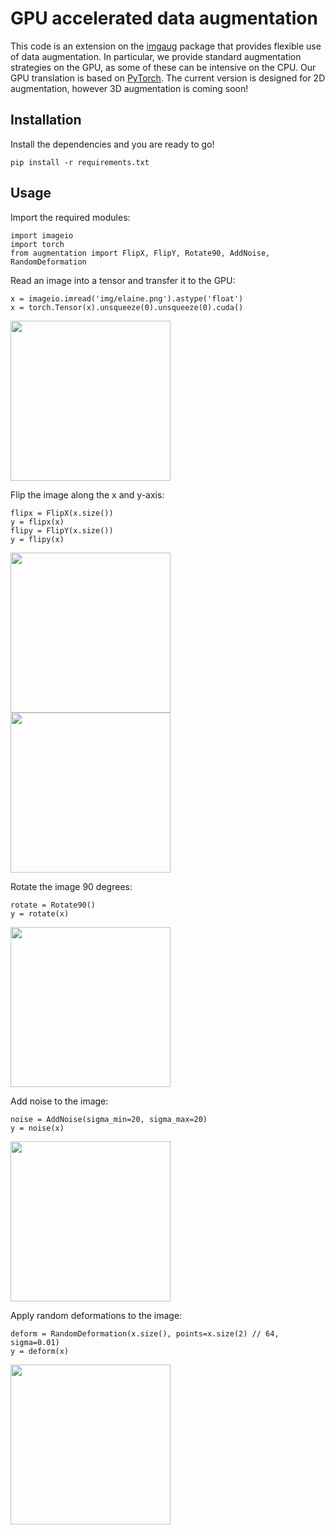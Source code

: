 # GPU accelerated data augmentation

This code is an extension on the [imgaug](https://github.com/aleju/imgaug) package that provides flexible use of data augmentation. In particular, we provide standard augmentation strategies on the GPU, as some of these can be intensive on the CPU. Our GPU translation is based on [PyTorch](https://pytorch.org/). The current version is designed for 2D augmentation, however 3D augmentation is coming soon! 

## Installation
Install the dependencies and you are ready to go! 
<pre><code>pip install -r requirements.txt</code></pre>

## Usage
Import the required modules:
<pre><code>import imageio
import torch
from augmentation import FlipX, FlipY, Rotate90, AddNoise, RandomDeformation</code></pre>

Read an image into a tensor and transfer it to the GPU:
<pre><code>x = imageio.imread('img/elaine.png').astype('float')
x = torch.Tensor(x).unsqueeze(0).unsqueeze(0).cuda()</code></pre>
<img src="https://github.com/JorisRoels/augmentation/blob/master/img/elaine.png" width="256" height="256">

Flip the image along the x and y-axis: 
<pre><code>flipx = FlipX(x.size())
y = flipx(x)
flipy = FlipY(x.size())
y = flipy(x)</code></pre>
<img src="https://github.com/JorisRoels/augmentation/blob/master/img/elaine_flipx.png" width="256" height="256">  <img src="https://github.com/JorisRoels/augmentation/blob/master/img/elaine_flipy.png" width="256" height="256">

Rotate the image 90 degrees: 
<pre><code>rotate = Rotate90()
y = rotate(x)</code></pre>
<img src="https://github.com/JorisRoels/augmentation/blob/master/img/elaine_rot.png" width="256" height="256">

Add noise to the image:
<pre><code>noise = AddNoise(sigma_min=20, sigma_max=20)
y = noise(x)</code></pre>
<img src="https://github.com/JorisRoels/augmentation/blob/master/img/elaine_noise.png" width="256" height="256">

Apply random deformations to the image: 
<pre><code>deform = RandomDeformation(x.size(), points=x.size(2) // 64, sigma=0.01)
y = deform(x)</code></pre>
<img src="https://github.com/JorisRoels/augmentation/blob/master/img/elaine_deform.png" width="256" height="256">
